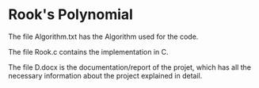 # Rook's Polynomial

The file Algorithm.txt has the Algorithm used for the code.

The file Rook.c contains the implementation in C.

The file D.docx is the documentation/report of the projet, which has all the necessary information about the project explained in detail.
